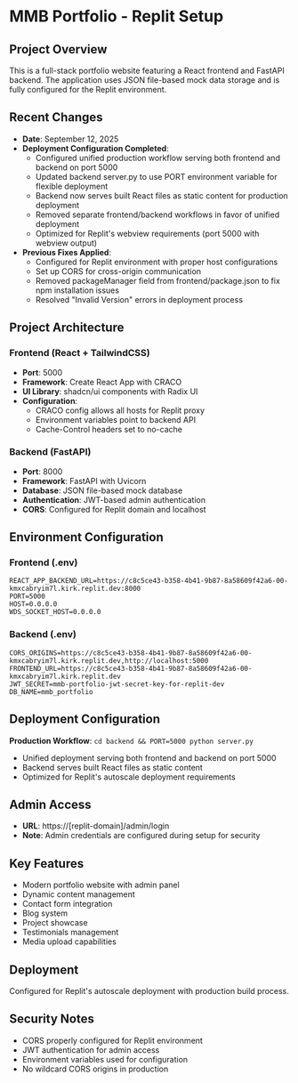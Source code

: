 # MMB Portfolio - Replit Setup

## Project Overview
This is a full-stack portfolio website featuring a React frontend and FastAPI backend. The application uses JSON file-based mock data storage and is fully configured for the Replit environment.

## Recent Changes
- **Date**: September 12, 2025
- **Deployment Configuration Completed**:
  - Configured unified production workflow serving both frontend and backend on port 5000
  - Updated backend server.py to use PORT environment variable for flexible deployment
  - Backend now serves built React files as static content for production deployment
  - Removed separate frontend/backend workflows in favor of unified deployment
  - Optimized for Replit's webview requirements (port 5000 with webview output)
- **Previous Fixes Applied**:
  - Configured for Replit environment with proper host configurations
  - Set up CORS for cross-origin communication  
  - Removed packageManager field from frontend/package.json to fix npm installation issues
  - Resolved "Invalid Version" errors in deployment process

## Project Architecture
### Frontend (React + TailwindCSS)
- **Port**: 5000
- **Framework**: Create React App with CRACO
- **UI Library**: shadcn/ui components with Radix UI
- **Configuration**: 
  - CRACO config allows all hosts for Replit proxy
  - Environment variables point to backend API
  - Cache-Control headers set to no-cache

### Backend (FastAPI)
- **Port**: 8000
- **Framework**: FastAPI with Uvicorn
- **Database**: JSON file-based mock database
- **Authentication**: JWT-based admin authentication
- **CORS**: Configured for Replit domain and localhost

## Environment Configuration
### Frontend (.env)
```
REACT_APP_BACKEND_URL=https://c8c5ce43-b358-4b41-9b87-8a58609f42a6-00-kmxcabryim7l.kirk.replit.dev:8000
PORT=5000
HOST=0.0.0.0
WDS_SOCKET_HOST=0.0.0.0
```

### Backend (.env)
```
CORS_ORIGINS=https://c8c5ce43-b358-4b41-9b87-8a58609f42a6-00-kmxcabryim7l.kirk.replit.dev,http://localhost:5000
FRONTEND_URL=https://c8c5ce43-b358-4b41-9b87-8a58609f42a6-00-kmxcabryim7l.kirk.replit.dev
JWT_SECRET=mmb-portfolio-jwt-secret-key-for-replit-dev
DB_NAME=mmb_portfolio
```

## Deployment Configuration
**Production Workflow**: `cd backend && PORT=5000 python server.py`
- Unified deployment serving both frontend and backend on port 5000
- Backend serves built React files as static content
- Optimized for Replit's autoscale deployment requirements

## Admin Access
- **URL**: https://[replit-domain]/admin/login
- **Note**: Admin credentials are configured during setup for security

## Key Features
- Modern portfolio website with admin panel
- Dynamic content management
- Contact form integration
- Blog system
- Project showcase
- Testimonials management
- Media upload capabilities

## Deployment
Configured for Replit's autoscale deployment with production build process.

## Security Notes
- CORS properly configured for Replit environment
- JWT authentication for admin access
- Environment variables used for configuration
- No wildcard CORS origins in production